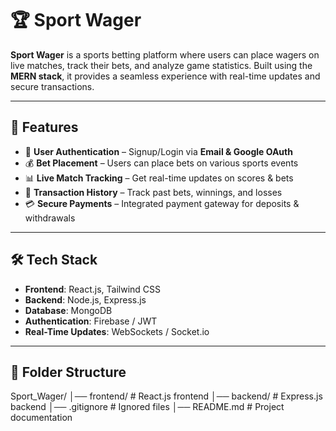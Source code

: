 # 🏆 Sport Wager

**Sport Wager** is a sports betting platform where users can place wagers on live matches, track their bets, and analyze game statistics. Built using the **MERN stack**, it provides a seamless experience with real-time updates and secure transactions.

---

## 🚀 Features

- 🔐 **User Authentication** – Signup/Login via **Email & Google OAuth**
- 💰 **Bet Placement** – Users can place bets on various sports events
- 📊 **Live Match Tracking** – Get real-time updates on scores & bets
- 🔄 **Transaction History** – Track past bets, winnings, and losses
- 💳 **Secure Payments** – Integrated payment gateway for deposits & withdrawals

---

## 🛠️ Tech Stack

- **Frontend**: React.js, Tailwind CSS
- **Backend**: Node.js, Express.js
- **Database**: MongoDB
- **Authentication**: Firebase / JWT
- **Real-Time Updates**: WebSockets / Socket.io

---

## 📂 Folder Structure

Sport_Wager/ │── frontend/ # React.js frontend │── backend/ # Express.js backend │── .gitignore # Ignored files │── README.md # Project documentation
